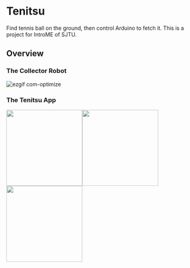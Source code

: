 # Tenitsu

Find tennis ball on the ground, then control Arduino to fetch it. This is a project for IntroME of SJTU.

## Overview

### The Collector Robot

![ezgif com-optimize](https://user-images.githubusercontent.com/4198311/50545184-3c466080-0c46-11e9-99f6-75c3a582f644.gif)

### The Tenitsu App

<img src="https://user-images.githubusercontent.com/4198311/50545164-94309780-0c45-11e9-88c4-7331d3b8c60d.jpeg" width="200"><img src="https://user-images.githubusercontent.com/4198311/50545166-998de200-0c45-11e9-8c31-39acbd1855ed.png" width="200"><img src="https://user-images.githubusercontent.com/4198311/50545167-9a267880-0c45-11e9-9f45-9637181ff9d8.png" width="200">
